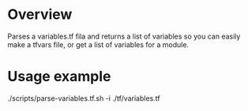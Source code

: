 # Overview
Parses a variables.tf fila and returns a list of variables so you can easily make a tfvars file, or get a list of variables for a module.

# Usage example

./scripts/parse-variables.tf.sh -i ./tf/variables.tf

